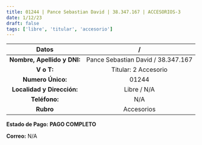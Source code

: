 ```yaml
---
title: 01244 | Pance Sebastian David | 38.347.167 | ACCESORIOS-3
date: 1/12/23
draft: false
tags: ['libre', 'titular', 'accesorio']
---
```


|          **Datos**          |                  /                 |
|:---------------------------:|:----------------------------------:|
| **Nombre, Apellido y DNI:** | Pance Sebastian David / 38.347.167 |
|          **V o T:**         |        Titular: 2 Accesorio        |
|      **Numero Único:**      |                01244               |
|  **Localidad y Dirección:** |             Libre / N/A            |
|        **Teléfono:**        |                 N/A                |
|          **Rubro**          |             Accesorios             |

**Estado de Pago:** **PAGO COMPLETO**

**Correo:** N/A
